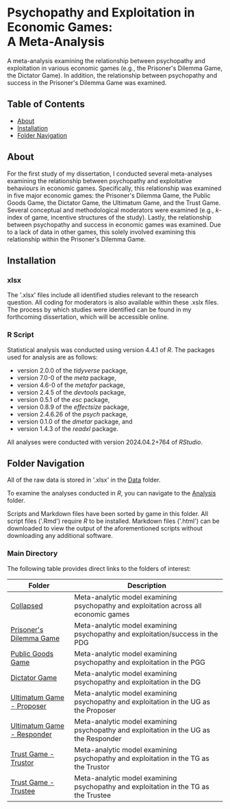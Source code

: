# Psychopathy and Exploitation in Economic Games: <br> A Meta-Analysis

A meta-analysis examining the relationship between psychopathy and exploitation in various economic games (e.g., the Prisoner's Dilemma Game, the Dictator Game). In addition, the relationship between psychopathy and success in the Prisoner's Dilemma Game was examined.

## Table of Contents
- [About](#about)
- [Installation](#installation)
- [Folder Navigation](#folder-navigation)

## About
For the first study of my dissertation, I conducted several meta-analyses examining the relationship between psychopathy and exploitative behaviours in economic games. Specifically, this relationship was examined in five major economic games: the Prisoner's Dilemma Game, the Public Goods Game, the Dictator Game, the Ultimatum Game, and the Trust Game. Several conceptual and methodological moderators were examined (e.g., *k*-index of game, incentive structures of the study). Lastly, the relationship between psychopathy and success in economic games was examined. Due to a lack of data in other games, this solely involved examining this relationship within the Prisoner's Dilemma Game.

## Installation

### xlsx

The '.xlsx' files include all identified studies relevant to the research question. All coding for moderators is also available within these .xslx files. The process by which studies were identified can be found in my forthcoming dissertation, which will be accessible online. 

### R Script

Statistical analysis was conducted using version 4.4.1 of *R*. The packages used for analysis are as follows: 

* version 2.0.0 of the *tidyverse* package,
* version 7.0-0 of the *meta* package,
* version 4.6-0 of the *metafor* package,
* version 2.4.5 of the *devtools* package,
* version 0.5.1 of the *esc* package,
* version 0.8.9 of the *effectsize* package,
* version 2.4.6.26 of the *psych* package,
* version 0.1.0 of the *dmetar* package, and
* version 1.4.3 of the *readxl* package.

All analyses were conducted with version 2024.04.2+764 of *RStudio*.

## Folder Navigation

All of the raw data is stored in '.xlsx' in the [Data](./Data) folder.

To examine the analyses conducted in *R*, you can navigate to the [Analysis](./Analysis) folder.

Scripts and Markdown files have been sorted by game in this folder. All script files ('.Rmd') require *R* to be installed. Markdown files ('.html') can be downloaded to view the output of the aforementioned scripts without downloading any additional software. 

### Main Directory

The following table provides direct links to the folders of interest:

| Folder | Description |
|----------------------|-----------------|
| [Collapsed](./Analysis/Collapsed) | Meta-analytic model examining psychopathy and exploitation across all economic games |
| [Prisoner's Dilemma Game](./Analysis/PDG) | Meta-analytic model examining psychopathy and exploitation/success in the PDG |
| [Public Goods Game](./Analysis/PGG) | Meta-analytic model examining psychopathy and exploitation in the PGG |
| [Dictator Game](./Analysis/DG) | Meta-analytic model examining psychopathy and exploitation in the DG |
| [Ultimatum Game - Proposer](./Analysis/UG_Proposer) | Meta-analytic model examining psychopathy and exploitation in the UG as the Proposer |
| [Ultimatum Game - Responder](./Analysis/UG_Responder) | Meta-analytic model examining psychopathy and exploitation in the UG as the Responder |
| [Trust Game - Trustor](./Analysis/TG_Trustor) | Meta-analytic model examining psychopathy and exploitation in the TG as the Trustor |
| [Trust Game - Trustee](./Analysis/TG_Trustee) | Meta-analytic model examining psychopathy and exploitation in the TG as the Trustee |
